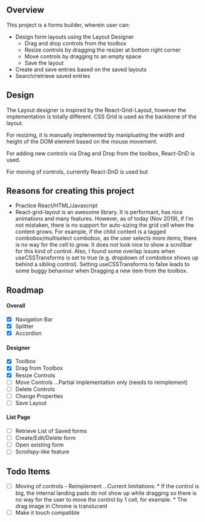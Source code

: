 ## Overview

This project is a forms builder, wherein user can:
* Design form layouts using the Layout Designer
    * Drag and drop controls from the toolbox
    * Resize controls by dragging the resizer at bottom right corner
    * Move controls by dragging to an empty space
    * Save the layout
* Create and save entries based on the saved layouts
* Search/retrieve saved entries

## Design
The Layout designer is inspired by the React-Grid-Layout, however the implementation is totally different.
CSS Grid is used as the backbone of the layout.

For resizing, it is manually implemented by manipluating the width and height of the DOM element based on the mouse movement.

For adding new controls via Drag and Drop from the toolbox, React-DnD is used.

For moving of controls, currently React-DnD is used but

## Reasons for creating this project
* Practice React/HTML/Javascript
* React-grid-layout is an awesome library. It is performant, has nice animations and many features.
However, as of today (Nov 2019), if I'm not mistaken, there is no support for auto-sizing the grid cell when the content grows.
For example, if the child content is a tagged combobox/multiselect combobox, as the user selects more items, there is no way for the cell to grow.
It does not look nice to show a scrollbar for this kind of control.
Also, I found some overlap issues when useCSSTransforms is set to true (e.g. dropdown of combobox shows up behind a sibling control).
Setting useCSSTransforms to false leads to some buggy behaviour when Dragging a new item from the toolbox.

## Roadmap

#### Overall
- [x] Navigation Bar
- [x] Splitter
- [x] Accordion

#### Designer
- [x] Toolbox
- [x] Drag from Toolbox
- [x] Resize Controls
- [ ] Move Controls
...Partial implementation only (needs to reimplement)
- [ ] Delete Controls
- [ ] Change Properties
- [ ] Save Layout

#### List Page
- [ ] Retrieve List of Saved forms
- [ ] Create/Edit/Delete form
- [ ] Open existing form
- [ ] Scrollspy-like feature

## Todo Items
- [ ] Moving of controls - Reimplement
...Current limitations:
        * If the control is big, the internal landing pads do not show up while dragging so there is no way for the user to move the control by 1 cell, for example.
        * The drag image in Chrome is translucent
- [ ] Make it touch compatible
